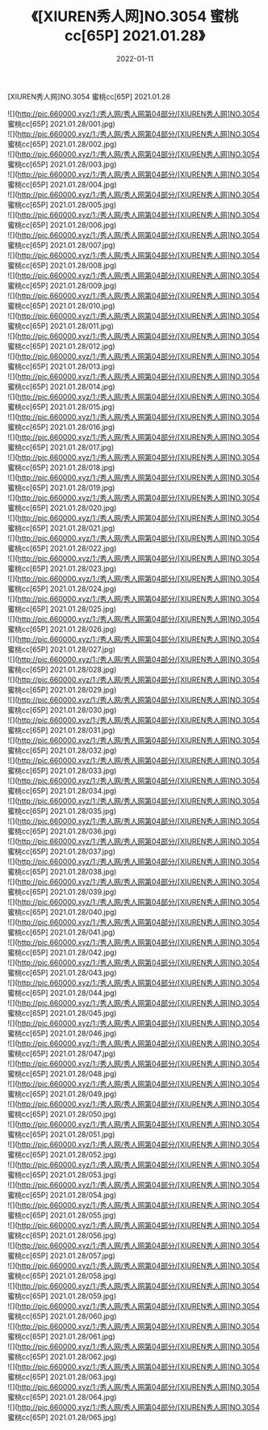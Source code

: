﻿---
layout: post
title:  《[XIUREN秀人网]NO.3054 蜜桃cc[65P] 2021.01.28》
date:   2022-01-11
img: http://pic.660000.xyz/1:/秀人网/秀人网第04部分/[XIUREN秀人网]NO.3054 蜜桃cc[65P] 2021.01.28/000.jpg
categories: [美女, 清纯, 唯美]
---

[XIUREN秀人网]NO.3054 蜜桃cc[65P] 2021.01.28

 ![](http://pic.660000.xyz/1:/秀人网/秀人网第04部分/[XIUREN秀人网]NO.3054 蜜桃cc[65P] 2021.01.28/001.jpg) <br>![](http://pic.660000.xyz/1:/秀人网/秀人网第04部分/[XIUREN秀人网]NO.3054 蜜桃cc[65P] 2021.01.28/002.jpg) <br>![](http://pic.660000.xyz/1:/秀人网/秀人网第04部分/[XIUREN秀人网]NO.3054 蜜桃cc[65P] 2021.01.28/003.jpg) <br>![](http://pic.660000.xyz/1:/秀人网/秀人网第04部分/[XIUREN秀人网]NO.3054 蜜桃cc[65P] 2021.01.28/004.jpg) <br>![](http://pic.660000.xyz/1:/秀人网/秀人网第04部分/[XIUREN秀人网]NO.3054 蜜桃cc[65P] 2021.01.28/005.jpg) <br>![](http://pic.660000.xyz/1:/秀人网/秀人网第04部分/[XIUREN秀人网]NO.3054 蜜桃cc[65P] 2021.01.28/006.jpg) <br>![](http://pic.660000.xyz/1:/秀人网/秀人网第04部分/[XIUREN秀人网]NO.3054 蜜桃cc[65P] 2021.01.28/007.jpg) <br>![](http://pic.660000.xyz/1:/秀人网/秀人网第04部分/[XIUREN秀人网]NO.3054 蜜桃cc[65P] 2021.01.28/008.jpg) <br>![](http://pic.660000.xyz/1:/秀人网/秀人网第04部分/[XIUREN秀人网]NO.3054 蜜桃cc[65P] 2021.01.28/009.jpg) <br>![](http://pic.660000.xyz/1:/秀人网/秀人网第04部分/[XIUREN秀人网]NO.3054 蜜桃cc[65P] 2021.01.28/010.jpg) <br>![](http://pic.660000.xyz/1:/秀人网/秀人网第04部分/[XIUREN秀人网]NO.3054 蜜桃cc[65P] 2021.01.28/011.jpg) <br>![](http://pic.660000.xyz/1:/秀人网/秀人网第04部分/[XIUREN秀人网]NO.3054 蜜桃cc[65P] 2021.01.28/012.jpg) <br>![](http://pic.660000.xyz/1:/秀人网/秀人网第04部分/[XIUREN秀人网]NO.3054 蜜桃cc[65P] 2021.01.28/013.jpg) <br>![](http://pic.660000.xyz/1:/秀人网/秀人网第04部分/[XIUREN秀人网]NO.3054 蜜桃cc[65P] 2021.01.28/014.jpg) <br>![](http://pic.660000.xyz/1:/秀人网/秀人网第04部分/[XIUREN秀人网]NO.3054 蜜桃cc[65P] 2021.01.28/015.jpg) <br>![](http://pic.660000.xyz/1:/秀人网/秀人网第04部分/[XIUREN秀人网]NO.3054 蜜桃cc[65P] 2021.01.28/016.jpg) <br>![](http://pic.660000.xyz/1:/秀人网/秀人网第04部分/[XIUREN秀人网]NO.3054 蜜桃cc[65P] 2021.01.28/017.jpg) <br>![](http://pic.660000.xyz/1:/秀人网/秀人网第04部分/[XIUREN秀人网]NO.3054 蜜桃cc[65P] 2021.01.28/018.jpg) <br>![](http://pic.660000.xyz/1:/秀人网/秀人网第04部分/[XIUREN秀人网]NO.3054 蜜桃cc[65P] 2021.01.28/019.jpg) <br>![](http://pic.660000.xyz/1:/秀人网/秀人网第04部分/[XIUREN秀人网]NO.3054 蜜桃cc[65P] 2021.01.28/020.jpg) <br>![](http://pic.660000.xyz/1:/秀人网/秀人网第04部分/[XIUREN秀人网]NO.3054 蜜桃cc[65P] 2021.01.28/021.jpg) <br>![](http://pic.660000.xyz/1:/秀人网/秀人网第04部分/[XIUREN秀人网]NO.3054 蜜桃cc[65P] 2021.01.28/022.jpg) <br>![](http://pic.660000.xyz/1:/秀人网/秀人网第04部分/[XIUREN秀人网]NO.3054 蜜桃cc[65P] 2021.01.28/023.jpg) <br>![](http://pic.660000.xyz/1:/秀人网/秀人网第04部分/[XIUREN秀人网]NO.3054 蜜桃cc[65P] 2021.01.28/024.jpg) <br>![](http://pic.660000.xyz/1:/秀人网/秀人网第04部分/[XIUREN秀人网]NO.3054 蜜桃cc[65P] 2021.01.28/025.jpg) <br>![](http://pic.660000.xyz/1:/秀人网/秀人网第04部分/[XIUREN秀人网]NO.3054 蜜桃cc[65P] 2021.01.28/026.jpg) <br>![](http://pic.660000.xyz/1:/秀人网/秀人网第04部分/[XIUREN秀人网]NO.3054 蜜桃cc[65P] 2021.01.28/027.jpg) <br>![](http://pic.660000.xyz/1:/秀人网/秀人网第04部分/[XIUREN秀人网]NO.3054 蜜桃cc[65P] 2021.01.28/028.jpg) <br>![](http://pic.660000.xyz/1:/秀人网/秀人网第04部分/[XIUREN秀人网]NO.3054 蜜桃cc[65P] 2021.01.28/029.jpg) <br>![](http://pic.660000.xyz/1:/秀人网/秀人网第04部分/[XIUREN秀人网]NO.3054 蜜桃cc[65P] 2021.01.28/030.jpg) <br>![](http://pic.660000.xyz/1:/秀人网/秀人网第04部分/[XIUREN秀人网]NO.3054 蜜桃cc[65P] 2021.01.28/031.jpg) <br>![](http://pic.660000.xyz/1:/秀人网/秀人网第04部分/[XIUREN秀人网]NO.3054 蜜桃cc[65P] 2021.01.28/032.jpg) <br>![](http://pic.660000.xyz/1:/秀人网/秀人网第04部分/[XIUREN秀人网]NO.3054 蜜桃cc[65P] 2021.01.28/033.jpg) <br>![](http://pic.660000.xyz/1:/秀人网/秀人网第04部分/[XIUREN秀人网]NO.3054 蜜桃cc[65P] 2021.01.28/034.jpg) <br>![](http://pic.660000.xyz/1:/秀人网/秀人网第04部分/[XIUREN秀人网]NO.3054 蜜桃cc[65P] 2021.01.28/035.jpg) <br>![](http://pic.660000.xyz/1:/秀人网/秀人网第04部分/[XIUREN秀人网]NO.3054 蜜桃cc[65P] 2021.01.28/036.jpg) <br>![](http://pic.660000.xyz/1:/秀人网/秀人网第04部分/[XIUREN秀人网]NO.3054 蜜桃cc[65P] 2021.01.28/037.jpg) <br>![](http://pic.660000.xyz/1:/秀人网/秀人网第04部分/[XIUREN秀人网]NO.3054 蜜桃cc[65P] 2021.01.28/038.jpg) <br>![](http://pic.660000.xyz/1:/秀人网/秀人网第04部分/[XIUREN秀人网]NO.3054 蜜桃cc[65P] 2021.01.28/039.jpg) <br>![](http://pic.660000.xyz/1:/秀人网/秀人网第04部分/[XIUREN秀人网]NO.3054 蜜桃cc[65P] 2021.01.28/040.jpg) <br>![](http://pic.660000.xyz/1:/秀人网/秀人网第04部分/[XIUREN秀人网]NO.3054 蜜桃cc[65P] 2021.01.28/041.jpg) <br>![](http://pic.660000.xyz/1:/秀人网/秀人网第04部分/[XIUREN秀人网]NO.3054 蜜桃cc[65P] 2021.01.28/042.jpg) <br>![](http://pic.660000.xyz/1:/秀人网/秀人网第04部分/[XIUREN秀人网]NO.3054 蜜桃cc[65P] 2021.01.28/043.jpg) <br>![](http://pic.660000.xyz/1:/秀人网/秀人网第04部分/[XIUREN秀人网]NO.3054 蜜桃cc[65P] 2021.01.28/044.jpg) <br>![](http://pic.660000.xyz/1:/秀人网/秀人网第04部分/[XIUREN秀人网]NO.3054 蜜桃cc[65P] 2021.01.28/045.jpg) <br>![](http://pic.660000.xyz/1:/秀人网/秀人网第04部分/[XIUREN秀人网]NO.3054 蜜桃cc[65P] 2021.01.28/046.jpg) <br>![](http://pic.660000.xyz/1:/秀人网/秀人网第04部分/[XIUREN秀人网]NO.3054 蜜桃cc[65P] 2021.01.28/047.jpg) <br>![](http://pic.660000.xyz/1:/秀人网/秀人网第04部分/[XIUREN秀人网]NO.3054 蜜桃cc[65P] 2021.01.28/048.jpg) <br>![](http://pic.660000.xyz/1:/秀人网/秀人网第04部分/[XIUREN秀人网]NO.3054 蜜桃cc[65P] 2021.01.28/049.jpg) <br>![](http://pic.660000.xyz/1:/秀人网/秀人网第04部分/[XIUREN秀人网]NO.3054 蜜桃cc[65P] 2021.01.28/050.jpg) <br>![](http://pic.660000.xyz/1:/秀人网/秀人网第04部分/[XIUREN秀人网]NO.3054 蜜桃cc[65P] 2021.01.28/051.jpg) <br>![](http://pic.660000.xyz/1:/秀人网/秀人网第04部分/[XIUREN秀人网]NO.3054 蜜桃cc[65P] 2021.01.28/052.jpg) <br>![](http://pic.660000.xyz/1:/秀人网/秀人网第04部分/[XIUREN秀人网]NO.3054 蜜桃cc[65P] 2021.01.28/053.jpg) <br>![](http://pic.660000.xyz/1:/秀人网/秀人网第04部分/[XIUREN秀人网]NO.3054 蜜桃cc[65P] 2021.01.28/054.jpg) <br>![](http://pic.660000.xyz/1:/秀人网/秀人网第04部分/[XIUREN秀人网]NO.3054 蜜桃cc[65P] 2021.01.28/055.jpg) <br>![](http://pic.660000.xyz/1:/秀人网/秀人网第04部分/[XIUREN秀人网]NO.3054 蜜桃cc[65P] 2021.01.28/056.jpg) <br>![](http://pic.660000.xyz/1:/秀人网/秀人网第04部分/[XIUREN秀人网]NO.3054 蜜桃cc[65P] 2021.01.28/057.jpg) <br>![](http://pic.660000.xyz/1:/秀人网/秀人网第04部分/[XIUREN秀人网]NO.3054 蜜桃cc[65P] 2021.01.28/058.jpg) <br>![](http://pic.660000.xyz/1:/秀人网/秀人网第04部分/[XIUREN秀人网]NO.3054 蜜桃cc[65P] 2021.01.28/059.jpg) <br>![](http://pic.660000.xyz/1:/秀人网/秀人网第04部分/[XIUREN秀人网]NO.3054 蜜桃cc[65P] 2021.01.28/060.jpg) <br>![](http://pic.660000.xyz/1:/秀人网/秀人网第04部分/[XIUREN秀人网]NO.3054 蜜桃cc[65P] 2021.01.28/061.jpg) <br>![](http://pic.660000.xyz/1:/秀人网/秀人网第04部分/[XIUREN秀人网]NO.3054 蜜桃cc[65P] 2021.01.28/062.jpg) <br>![](http://pic.660000.xyz/1:/秀人网/秀人网第04部分/[XIUREN秀人网]NO.3054 蜜桃cc[65P] 2021.01.28/063.jpg) <br>![](http://pic.660000.xyz/1:/秀人网/秀人网第04部分/[XIUREN秀人网]NO.3054 蜜桃cc[65P] 2021.01.28/064.jpg) <br>![](http://pic.660000.xyz/1:/秀人网/秀人网第04部分/[XIUREN秀人网]NO.3054 蜜桃cc[65P] 2021.01.28/065.jpg) <br>